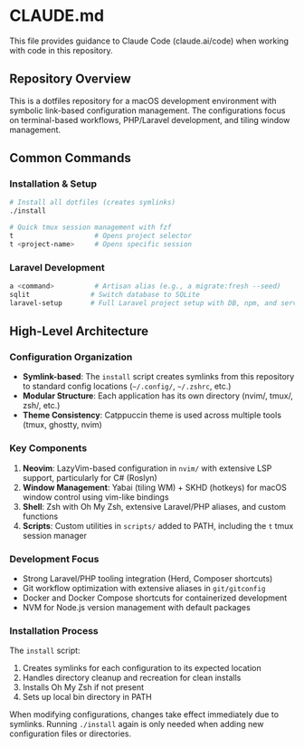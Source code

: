 # CLAUDE.md

This file provides guidance to Claude Code (claude.ai/code) when working with code in this repository.

## Repository Overview

This is a dotfiles repository for a macOS development environment with symbolic link-based configuration management. The configurations focus on terminal-based workflows, PHP/Laravel development, and tiling window management.

## Common Commands

### Installation & Setup
```bash
# Install all dotfiles (creates symlinks)
./install

# Quick tmux session management with fzf
t                    # Opens project selector
t <project-name>     # Opens specific session
```

### Laravel Development
```bash
a <command>          # Artisan alias (e.g., a migrate:fresh --seed)
sqlit               # Switch database to SQLite
laravel-setup       # Full Laravel project setup with DB, npm, and server
```

## High-Level Architecture

### Configuration Organization
- **Symlink-based**: The `install` script creates symlinks from this repository to standard config locations (`~/.config/`, `~/.zshrc`, etc.)
- **Modular Structure**: Each application has its own directory (nvim/, tmux/, zsh/, etc.)
- **Theme Consistency**: Catppuccin theme is used across multiple tools (tmux, ghostty, nvim)

### Key Components
1. **Neovim**: LazyVim-based configuration in `nvim/` with extensive LSP support, particularly for C# (Roslyn)
2. **Window Management**: Yabai (tiling WM) + SKHD (hotkeys) for macOS window control using vim-like bindings
3. **Shell**: Zsh with Oh My Zsh, extensive Laravel/PHP aliases, and custom functions
4. **Scripts**: Custom utilities in `scripts/` added to PATH, including the `t` tmux session manager

### Development Focus
- Strong Laravel/PHP tooling integration (Herd, Composer shortcuts)
- Git workflow optimization with extensive aliases in `git/gitconfig`
- Docker and Docker Compose shortcuts for containerized development
- NVM for Node.js version management with default packages

### Installation Process
The `install` script:
1. Creates symlinks for each configuration to its expected location
2. Handles directory cleanup and recreation for clean installs
3. Installs Oh My Zsh if not present
4. Sets up local bin directory in PATH

When modifying configurations, changes take effect immediately due to symlinks. Running `./install` again is only needed when adding new configuration files or directories.